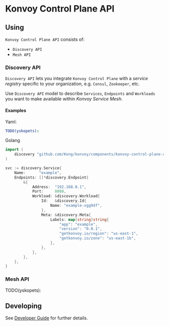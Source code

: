 # Konvoy Control Plane API

## Using

`Konvoy Control Plane API` consists of:

* `Discovery API`
* `Mesh API`

### Discovery API

`Discovery API` lets you integrate `Konvoy Control Plane` with a *service registry* specific to your organization, e.g. `Consul`, `Zookeeper`, etc.

Use `Discovery API` model to describe `Services`, `Endpoints` and `Workloads` you want to make available within *Konvoy Service Mesh*.

#### Examples

Yaml:
```yaml
TODO(yskopets):
```

Golang
```go
import (
    discovery "github.com/Kong/konvoy/components/konvoy-control-plane-api/discovery/v1alpha1"
)

svc := discovery.Service{
    Name:      "example",
    Endpoints: []*discovery.Endpoint{
        &{
            Address:  "192.168.0.1",
            Port:     8080,
            Workload: &discovery.Workload{
                Id:   &discovery.Id{
                    Name: "example-xgg9df",
                },
                Meta: &discovery.Meta{
                    Labels: map[string]string{
                        "app": "example",
                        "version": "0.0.1",
                        "getkonvoy.io/region": "us-east-1",
                        "getkonvoy.io/zone": "us-east-1b",
                    },
                },
            },
        },
    },
}
```

### Mesh API

TODO(yskopets):

## Developing

See [Developer Guide](DEVELOPER.md) for further details.
